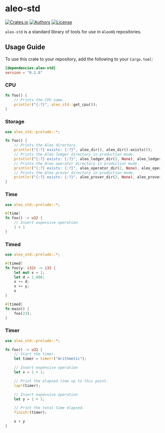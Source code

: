 # aleo-std

[![Crates.io](https://img.shields.io/crates/v/aleo-std.svg?color=neon)](https://crates.io/crates/aleo-std)
[![Authors](https://img.shields.io/badge/authors-Aleo-orange.svg)](https://aleo.org)
[![License](https://img.shields.io/badge/License-GPLv3-blue.svg)](./LICENSE.md)

`aleo-std` is a standard library of tools for use in `AleoHQ` repositories.

## Usage Guide

To use this crate to your repository, add the following to your `Cargo.toml`:
```toml
[dependencies.aleo-std]
version = "0.1.8"
```

### CPU

```rust
fn foo() {
    // Prints the CPU name.
    println!("{:?}", aleo_std::get_cpu());
}
```

### Storage

```rust
use aleo_std::prelude::*;

fn foo() {
    // Prints the Aleo directory.
    println!("{:?} exists: {:?}", aleo_dir(), aleo_dir().exists());
    // Prints the Aleo ledger directory in production mode.
    println!("{:?} exists: {:?}", aleo_ledger_dir(2, None), aleo_ledger_dir(2, None).exists());
    // Prints the Aleo operator directory in production mode.
    println!("{:?} exists: {:?}", aleo_operator_dir(2, None), aleo_operator_dir(2, None).exists());
    // Prints the Aleo prover directory in production mode.
    println!("{:?} exists: {:?}", aleo_prover_dir(2, None), aleo_prover_dir(2, None).exists());
}
```

### Time

```rust
use aleo_std::prelude::*;

#[time]
fn foo() -> u32 {
    // Insert expensive operation
    1 + 1
}
```

### Timed

```rust
use aleo_std::prelude::*;

#[timed]
fn foo(y: i32) -> i32 {
    let mut x = 1;
    let d = 1_000;
    x += d;
    x += y;
    x
}

#[timed]
fn main() {
    foo(23);
}
```

### Timer

```rust
use aleo_std::prelude::*;

fn foo() -> u32 {
    // Start the timer.
    let timer = timer!("Arithmetic");

    // Insert expensive operation
    let x = 1 + 1;

    // Print the elapsed time up to this point.
    lap!(timer);

    // Insert expensive operation
    let y = 1 + 1;

    // Print the total time elapsed.
    finish!(timer);

    x + y
}
```
